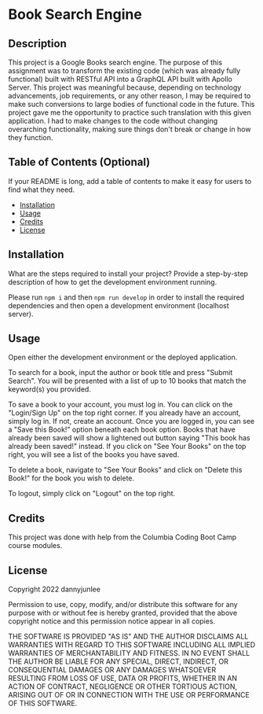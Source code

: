 # Book Search Engine

## Description

This project is a Google Books search engine. The purpose of this assignment was to transform the existing code (which was already fully functional) built with RESTful API into a GraphQL API built with Apollo Server. This project was meaningful because, depending on technology advancements, job requirements, or any other reason, I may be required to make such conversions to large bodies of functional code in the future. This project gave me the opportunity to practice such translation with this given application. I had to make changes to the code without changing overarching functionality, making sure things don't break or change in how they function.

## Table of Contents (Optional)

If your README is long, add a table of contents to make it easy for users to find what they need.

- [Installation](#installation)
- [Usage](#usage)
- [Credits](#credits)
- [License](#license)

## Installation

What are the steps required to install your project? Provide a step-by-step description of how to get the development environment running.

Please run `npm i` and then `npm run develop` in order to install the required dependencies and then open a development environment (localhost server).

## Usage

Open either the development environment or the deployed application.

To search for a book, input the author or book title and press "Submit Search". You will be presented with a list of up to 10 books that match the keyword(s) you provided.

To save a book to your account, you must log in. You can click on the "Login/Sign Up" on the top right corner. If you already have an account, simply log in. If not, create an account. Once you are logged in, you can see a "Save this Book!" option beneath each book option. Books that have already been saved will show a lightened out button saying "This book has already been saved!" instead. If you click on "See Your Books" on the top right, you will see a list of the books you have saved.

To delete a book, navigate to "See Your Books" and click on "Delete this Book!" for the book you wish to delete.

To logout, simply click on "Logout" on the top right.

## Credits

This project was done with help from the Columbia Coding Boot Camp course modules.

## License

Copyright 2022 dannyjunlee

Permission to use, copy, modify, and/or distribute this software for any purpose with or without fee is hereby granted, provided that the above copyright notice and this permission notice appear in all copies.

THE SOFTWARE IS PROVIDED "AS IS" AND THE AUTHOR DISCLAIMS ALL WARRANTIES WITH REGARD TO THIS SOFTWARE INCLUDING ALL IMPLIED WARRANTIES OF MERCHANTABILITY AND FITNESS. IN NO EVENT SHALL THE AUTHOR BE LIABLE FOR ANY SPECIAL, DIRECT, INDIRECT, OR CONSEQUENTIAL DAMAGES OR ANY DAMAGES WHATSOEVER RESULTING FROM LOSS OF USE, DATA OR PROFITS, WHETHER IN AN ACTION OF CONTRACT, NEGLIGENCE OR OTHER TORTIOUS ACTION, ARISING OUT OF OR IN CONNECTION WITH THE USE OR PERFORMANCE OF THIS SOFTWARE.